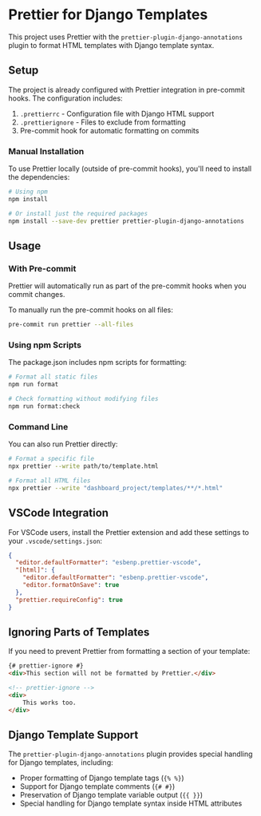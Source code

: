 # Prettier for Django Templates

This project uses Prettier with the `prettier-plugin-django-annotations` plugin to format HTML templates with Django template syntax.

## Setup

The project is already configured with Prettier integration in pre-commit hooks. The configuration includes:

1. `.prettierrc` - Configuration file with Django HTML support
2. `.prettierignore` - Files to exclude from formatting
3. Pre-commit hook for automatic formatting on commits

### Manual Installation

To use Prettier locally (outside of pre-commit hooks), you'll need to install the dependencies:

```bash
# Using npm
npm install

# Or install just the required packages
npm install --save-dev prettier prettier-plugin-django-annotations
```

## Usage

### With Pre-commit

Prettier will automatically run as part of the pre-commit hooks when you commit changes.

To manually run the pre-commit hooks on all files:

```bash
pre-commit run prettier --all-files
```

### Using npm Scripts

The package.json includes npm scripts for formatting:

```bash
# Format all static files
npm run format

# Check formatting without modifying files
npm run format:check
```

### Command Line

You can also run Prettier directly:

```bash
# Format a specific file
npx prettier --write path/to/template.html

# Format all HTML files
npx prettier --write "dashboard_project/templates/**/*.html"
```

## VSCode Integration

For VSCode users, install the Prettier extension and add these settings to your `.vscode/settings.json`:

```json
{
  "editor.defaultFormatter": "esbenp.prettier-vscode",
  "[html]": {
    "editor.defaultFormatter": "esbenp.prettier-vscode",
    "editor.formatOnSave": true
  },
  "prettier.requireConfig": true
}
```

## Ignoring Parts of Templates

If you need to prevent Prettier from formatting a section of your template:

```html
{# prettier-ignore #}
<div>This section will not be formatted by Prettier.</div>

<!-- prettier-ignore -->
<div>
    This works too.
</div>
```

## Django Template Support

The `prettier-plugin-django-annotations` plugin provides special handling for Django templates, including:

- Proper formatting of Django template tags (`{% %}`)
- Support for Django template comments (`{# #}`)
- Preservation of Django template variable output (`{{ }}`)
- Special handling for Django template syntax inside HTML attributes
